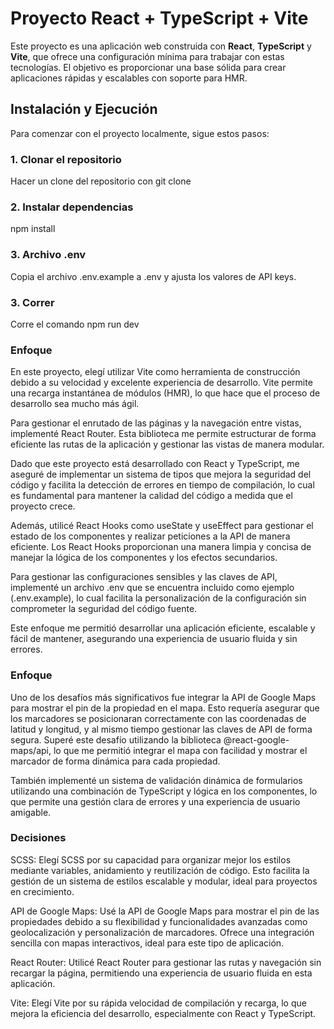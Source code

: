 # Proyecto React + TypeScript + Vite

Este proyecto es una aplicación web construida con **React**, **TypeScript** y **Vite**, que ofrece una configuración mínima para trabajar con estas tecnologías. El objetivo es proporcionar una base sólida para crear aplicaciones rápidas y escalables con soporte para HMR.


## Instalación y Ejecución

Para comenzar con el proyecto localmente, sigue estos pasos:

### 1. Clonar el repositorio

Hacer un clone del repositorio con git clone


### 2. Instalar dependencias

npm install

### 3. Archivo .env

Copia el archivo .env.example a .env y ajusta los valores de API keys.

### 3. Correr

Corre el comando npm run dev

### Enfoque

En este proyecto, elegí utilizar Vite como herramienta de construcción debido a su velocidad y excelente experiencia de desarrollo. Vite permite una recarga instantánea de módulos (HMR), lo que hace que el proceso de desarrollo sea mucho más ágil.

Para gestionar el enrutado de las páginas y la navegación entre vistas, implementé React Router. Esta biblioteca me permite estructurar de forma eficiente las rutas de la aplicación y gestionar las vistas de manera modular.

Dado que este proyecto está desarrollado con React y TypeScript, me aseguré de implementar un sistema de tipos que mejora la seguridad del código y facilita la detección de errores en tiempo de compilación, lo cual es fundamental para mantener la calidad del código a medida que el proyecto crece.

Además, utilicé React Hooks como useState y useEffect para gestionar el estado de los componentes y realizar peticiones a la API de manera eficiente. Los React Hooks proporcionan una manera limpia y concisa de manejar la lógica de los componentes y los efectos secundarios.

Para gestionar las configuraciones sensibles y las claves de API, implementé un archivo .env que se encuentra incluido como ejemplo (.env.example), lo cual facilita la personalización de la configuración sin comprometer la seguridad del código fuente.

Este enfoque me permitió desarrollar una aplicación eficiente, escalable y fácil de mantener, asegurando una experiencia de usuario fluida y sin errores.

### Enfoque

Uno de los desafíos más significativos fue integrar la API de Google Maps para mostrar el pin de la propiedad en el mapa. Esto requería asegurar que los marcadores se posicionaran correctamente con las coordenadas de latitud y longitud, y al mismo tiempo gestionar las claves de API de forma segura. Superé este desafío utilizando la biblioteca @react-google-maps/api, lo que me permitió integrar el mapa con facilidad y mostrar el marcador de forma dinámica para cada propiedad.

También implementé un sistema de validación dinámica de formularios utilizando una combinación de TypeScript y lógica en los componentes, lo que permite una gestión clara de errores y una experiencia de usuario amigable.

### Decisiones

SCSS: Elegí SCSS por su capacidad para organizar mejor los estilos mediante variables, anidamiento y reutilización de código. Esto facilita la gestión de un sistema de estilos escalable y modular, ideal para proyectos en crecimiento.

API de Google Maps: Usé la API de Google Maps para mostrar el pin de las propiedades debido a su flexibilidad y funcionalidades avanzadas como geolocalización y personalización de marcadores. Ofrece una integración sencilla con mapas interactivos, ideal para este tipo de aplicación.

React Router: Utilicé React Router para gestionar las rutas y navegación sin recargar la página, permitiendo una experiencia de usuario fluida en esta aplicación.

Vite: Elegí Vite por su rápida velocidad de compilación y recarga, lo que mejora la eficiencia del desarrollo, especialmente con React y TypeScript.